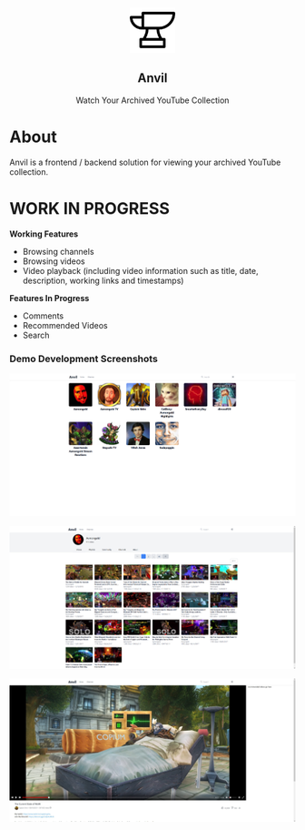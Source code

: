 <!-- PROJECT LOGO -->
<br />
<div align="center">
  <a>
    <img src=".github/anvil.png" alt="Logo" width="80" height="80">
  </a>

  <h2 align="center">Anvil</h2>

  <p align="center">
    Watch Your Archived YouTube Collection
  </p>
</div>

# About

Anvil is a frontend / backend solution for viewing your archived YouTube collection.

# WORK IN PROGRESS

**Working Features**

-   Browsing channels
-   Browsing videos
-   Video playback (including video information such as title, date, description, working links and timestamps)

**Features In Progress**

-   Comments
-   Recommended Videos
-   Search

### Demo Development Screenshots

![Demo One](.github/demo_ss_one.png)

![Demo Two](.github/demo_ss_two.png)

![Demo Three](.github/demo_ss_three.png)
